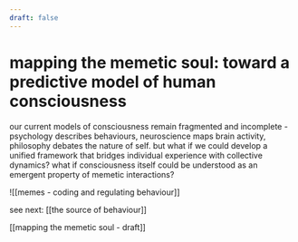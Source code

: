 ```yaml
---
draft: false
---
```

# mapping the memetic soul: toward a predictive model of human consciousness

our current models of consciousness remain fragmented and incomplete - psychology describes behaviours, neuroscience maps brain activity, philosophy debates the nature of self. but what if we could develop a unified framework that bridges individual experience with collective dynamics? what if consciousness itself could be understood as an emergent property of memetic interactions?

![[memes - coding and regulating behaviour]]

 see next: [[the source of behaviour]]

[[mapping the memetic soul - draft]]

